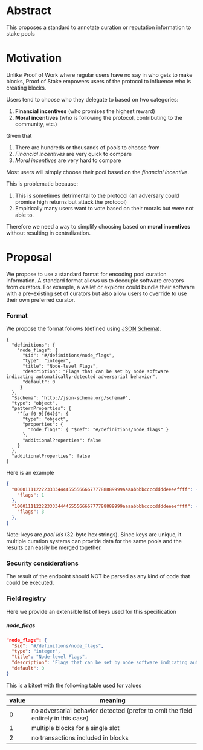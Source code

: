# Abstract

This proposes a standard to annotate curation or reputation information to stake pools

# Motivation

Unlike Proof of Work where regular users have no say in who gets to make blocks, Proof of Stake empowers users of the protocol to influence who is creating blocks.

Users tend to choose who they delegate to based on two categories:

1) **Financial incentives** (who promises the highest reward)
2) **Moral incentives** (who is following the protocol, contributing to the community, etc.)

Given that

1) There are hundreds or thousands of pools to choose from
2) *Financial incentives* are very quick to compare
3) *Moral incentives* are very hard to compare

Most users will simply choose their pool based on the *financial incentive*.

This is problematic because:

1) This is sometimes detrimental to the protocol (an adversary could promise high returns but attack the protocol)
2) Empirically many users want to vote based on their morals but were not able to.

Therefore we need a way to simplify choosing based on **moral incentives** without resulting in centralization.

# Proposal

We propose to use a standard format for encoding pool curation information. A standard format allows us to decouple software creators from curators. For example, a wallet or explorer could bundle their software with a pre-existing set of curators but also allow users to override to use their own preferred curator.

### Format

We propose the format follows (defined using [JSON Schema](https://json-schema.org/)).

```
{
  "definitions": {
    "node_flags": {
      "$id": "#/definitions/node_flags",
      "type": "integer",
      "title": "Node-level Flags",
      "description": "Flags that can be set by node software indicating automatically-detected adversarial behavior",
      "default": 0
     }
  },
  "$schema": "http://json-schema.org/schema#",
  "type": "object",
  "patternProperties": {
    "^[a-f0-9]{64}$": {
      "type": "object",
      "properties": {
        "node_flags": { "$ref": "#/definitions/node_flags" }
      },
      "additionalProperties": false
    }
  },
  "additionalProperties": false
}
```

Here is an example

```json
{
  "0000111122223333444455556666777788889999aaaabbbbccccddddeeeeffff": {
    "flags": 1
  },
  "1000111122223333444455556666777788889999aaaabbbbccccddddeeeeffff": {
    "flags": 3
  },
}
```

Note: keys are *pool ids* (32-byte hex strings). Since keys are unique, it multiple curation systems can provide data for the same pools and the results can easily be merged together.

### Security considerations

The result of the endpoint should NOT be parsed as any kind of code that could be executed.

### Field registry

Here we provide an extensible list of keys used for this specification

##### node_flags

```json
"node_flags": {
  "$id": "#/definitions/node_flags",
  "type": "integer",
  "title": "Node-level Flags",
  "description": "Flags that can be set by node software indicating automatically-detected adversarial behavior",
  "default": 0
}
```

This is a bitset with the following table used for values

| value | meaning |
|---|---|
| 0 | no adversarial behavior detected (prefer to omit the field entirely in this case) |
| 1 | multiple blocks for a single slot |
| 2 | no transactions included in blocks |
